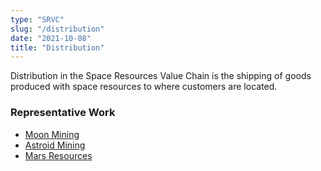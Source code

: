 ```yaml
---
type: "SRVC"
slug: "/distribution"
date: "2021-10-08"
title: "Distribution"
---
```

Distribution in the Space Resources Value Chain is the shipping of goods produced with space resources to where customers are located.

### Representative Work

- [Moon Mining](https://xkcd.com/2524/)
- [Astroid Mining](https://xkcd.com/2124/)
- [Mars Resources](https://xkcd.com/1356/)
